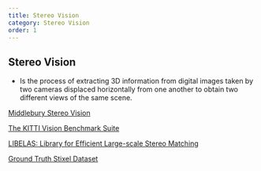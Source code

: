 ```yaml
---
title: Stereo Vision
category: Stereo Vision
order: 1
---
```

## Stereo Vision
* Is the process of extracting 3D information from digital images taken by two cameras displaced horizontally from one another to obtain two different views of the same scene.

[Middlebury Stereo Vision](https://vision.middlebury.edu/stereo/)

[The KITTI Vision Benchmark Suite](http://www.cvlibs.net/datasets/kitti/eval_stereo_flow.php?benchmark=stero)

[LIBELAS: Library for Efficient Large-scale Stereo Matching](http://www.cvlibs.net/software/libelas/)

[Ground Truth Stixel Dataset](http://ww1.6d-vision.com/)